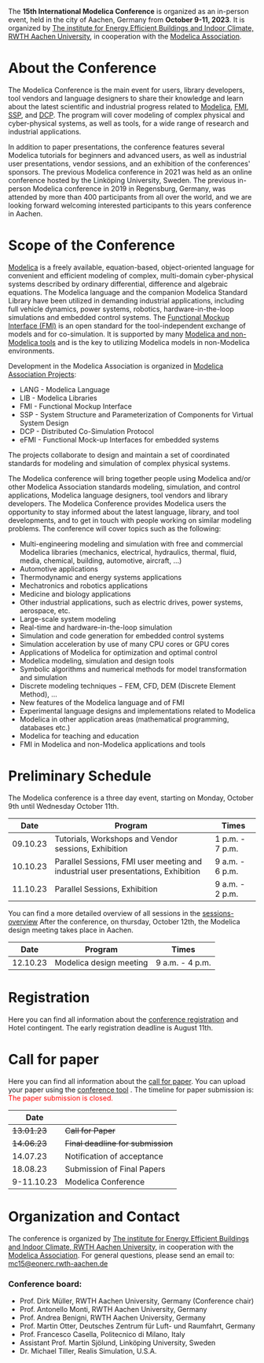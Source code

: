 The **15th International Modelica Conference** is organized as an in-person event, held in the city of Aachen, Germany from **October 9-11, 2023**. It is organized by [The institute for Energy Efficient Buildings and Indoor Climate, RWTH Aachen University](https://www.ebc.eonerc.rwth-aachen.de/cms/~dmzz/E-ON-ERC-EBC/?lidx=1), in cooperation with the [Modelica Association](https://modelica.org/association).

# About the Conference

The Modelica Conference is the main event for users, library developers, tool vendors and language designers to share their knowledge and learn about the latest scientific and industrial progress related to [Modelica](https://modelica.org/), [FMI](https://fmi-standard.org/), [SSP](https://ssp-standard.org/), and [DCP](https://dcp-standard.org/).
The program will cover modeling of complex physical and cyber-physical systems, as well as tools, for a wide range of research and industrial applications.

In addition to paper presentations, the conference features several Modelica tutorials for beginners and advanced users, as well as industrial user presentations, vendor sessions, and an exhibition of the conferences' sponsors. The previous Modelica conference in 2021 was held as an online conference hosted by the Linköping University, Sweden. The previous in-person Modelica conference in 2019 in Regensburg, Germany, was attended by more than 400 participants from all over the world, and we are looking forward welcoming interested participants to this years conference in Aachen.

# Scope of the Conference

[Modelica](https://modelica.org/) is a freely available, equation-based, object-oriented language for convenient and efficient modeling of complex, multi-domain cyber-physical systems described by ordinary differential, difference and algebraic equations. The Modelica language and the companion Modelica Standard Library have been utilized in demanding industrial applications, including full vehicle dynamics, power systems, robotics, hardware-in-the-loop simulations
and embedded control systems. The [Functional Mockup Interface (FMI)](https://www.fmi-standard.org/) is an open standard for the tool-independent exchange of models and for co-simulation. It is supported by many [Modelica and non-Modelica tools](https://modelica.org/tools) and is the key to utilizing Modelica models in non-Modelica environments.

Development in the Modelica Association is organized in [Modelica Association Projects](https://modelica.org/projects):

- LANG - Modelica Language
- LIB - Modelica Libraries
- FMI - Functional Mockup Interface
- SSP - System Structure and Parameterization of Components for Virtual System Design
- DCP - Distributed Co-Simulation Protocol
- eFMI - Functional Mock-up Interfaces for embedded systems

The projects collaborate to design and maintain a set of coordinated standards for modeling and simulation of complex physical systems.

The Modelica conference will bring together people using Modelica and/or other Modelica Association standards modeling, simulation, and control applications, Modelica language designers, tool vendors and library developers. The Modelica Conference provides Modelica users the opportunity to stay informed about the latest language, library, and tool developments, and to get in touch with people working on similar modeling problems. The conference will cover topics such as the following:
- Multi-engineering modeling and simulation with free and commercial Modelica libraries (mechanics, electrical, hydraulics, thermal, fluid, media, chemical, building, automotive, aircraft, ...)
- Automotive applications
- Thermodynamic and energy systems applications
- Mechatronics and robotics applications
- Medicine and biology applications
- Other industrial applications, such as electric drives, power systems, aerospace, etc.
- Large-scale system modeling
- Real-time and hardware-in-the-loop simulation
- Simulation and code generation for embedded control systems
- Simulation acceleration by use of many CPU cores or GPU cores
- Applications of Modelica for optimization and optimal control
- Modelica modeling, simulation and design tools
- Symbolic algorithms and numerical methods for model transformation and simulation
- Discrete modeling techniques − FEM, CFD, DEM (Discrete Element Method), ...
- New features of the Modelica language and of FMI
- Experimental language designs and implementations related to Modelica
- Modelica in other application areas (mathematical programming, databases etc.)
- Modelica for teaching and education
- FMI in Modelica and non-Modelica applications and tools

# Preliminary Schedule

The Modelica conference is a three day event, starting on Monday, October 9th until Wednesday October 11th. 

| Date | Program | Times |
| --- | --- | --- |
|09.10.23|Tutorials, Workshops and Vendor sessions, Exhibition| 1 p.m. - 7 p.m. |
|10.10.23|Parallel Sessions, FMI user meeting and industrial user presentations, Exhibition| 9 a.m. - 6 p.m. |
|11.10.23|Parallel Sessions, Exhibition| 9 a.m. - 2 p.m. |

 You can find a more detailed overview of all sessions in the [sessions-overview](Sessions.html)
 After the conference, on thursday, October 12th, the Modelica design meeting takes place in Aachen.
 
| Date | Program | Times |
| --- | --- | --- |
|12.10.23|Modelica design meeting| 9 a.m. - 4 p.m. |

 

# Registration

Here you can find all information about the [conference registration](registration.html) and Hotel contingent. The early registration deadline is August 11th.

# Call for paper

Here you can find all information about the [call for paper](call2023.md). You can upload your paper using the [conference tool](https://www.conftool.com/modelica2023/) . The timeline for paper submission is:
<span style="color:red">The paper submission is closed.</span>

| Date | |
| --- | --- |
|~~13.01.23~~|~~Call for Paper~~|
|~~14.06.23~~|~~Final deadline for submission~~|
|14.07.23|Notification of acceptance|
|18.08.23|Submission of Final Papers|
|9-11.10.23|Modelica Conference|

# Organization and Contact

The conference is organized by [The institute for Energy Efficient Buildings and Indoor Climate, RWTH Aachen University](https://www.ebc.eonerc.rwth-aachen.de/cms/~dmzz/E-ON-ERC-EBC/?lidx=1), in cooperation with the [Modelica Association](https://modelica.org/association). For general questions, please send an email to:
mc15@eonerc.rwth-aachen.de

### Conference board:

- Prof. Dirk Müller, RWTH Aachen University, Germany (Conference chair)
- Prof. Antonello Monti, RWTH Aachen University, Germany
- Prof. Andrea Benigni, RWTH Aachen University, Germany
- Prof. Martin Otter, Deutsches Zentrum für Luft- und Raumfahrt, Germany
- Prof. Francesco Casella, Politecnico di Milano, Italy
- Assistant Prof. Martin Sjölund, Linköping University, Sweden
- Dr. Michael Tiller, Realis Simulation, U.S.A.

